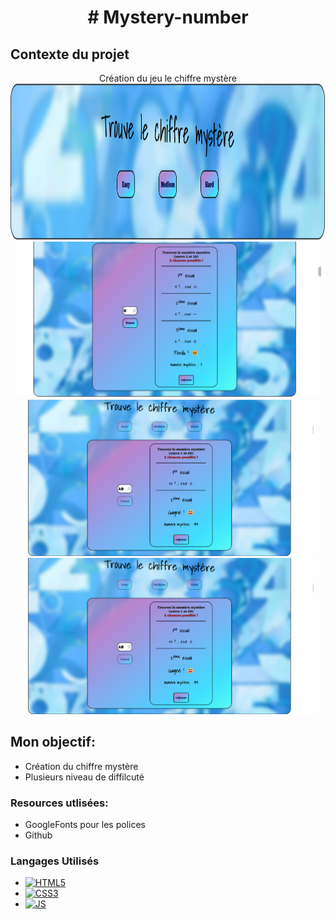 ﻿<h1 align="center"># Mystery-number</h1>

## Contexte du projet 
<div align="center">Création du jeu le chiffre mystère</div>

<div align="center"> 
  <img src="images/maquette.png" alt="" height="250px" >
  <img src="images/maquette2.png" alt="" height="250px" >
  <img src="images/maquette3.png" alt="" height="250px" >
  <img src="images/maquette4.png" alt="" height="250px" >
  </div>
   
## Mon objectif: 

<ul>
<li>Création du chiffre mystère</li>
<li>Plusieurs niveau de diffilcuté</li>

</ul>

### Resources utlisées: 

<ul>
<li>GoogleFonts pour les polices</li>
<li>Github</li>

</ul>

### Langages Utilisés

* [![HTML5][html.com]][html-url]
* [![CSS3][css.com]][css-url]
* [![JS][js.com]][js-url]


[html.com]: https://img.shields.io/badge/html5-%23E34F26.svg?style=for-the-badge&logo=html5&logoColor=white
[html-url]: https://html.com/
[css.com]: https://img.shields.io/badge/css3-%231572B6.svg?style=for-the-badge&logo=css3&logoColor=white
[css-url]: https://www.w3.org/Style/CSS/
[react.com]: https://img.shields.io/badge/React-20232A?style=for-the-badge&logo=react&logoColor=61DAFB
[react-url]: https://fr.reactjs.org/
[js.com]: https://img.shields.io/badge/JavaScript-323330?style=for-the-badge&logo=javascript&logoColor=F7DF1E
[js-url]: https://developer.mozilla.org/fr/docs/Web/JavaScript
[sass.com]: https://img.shields.io/badge/SASS-hotpink.svg?style=for-the-badge&logo=SASS&logoColor=white
[sass-url]: https://sass-lang.com/
